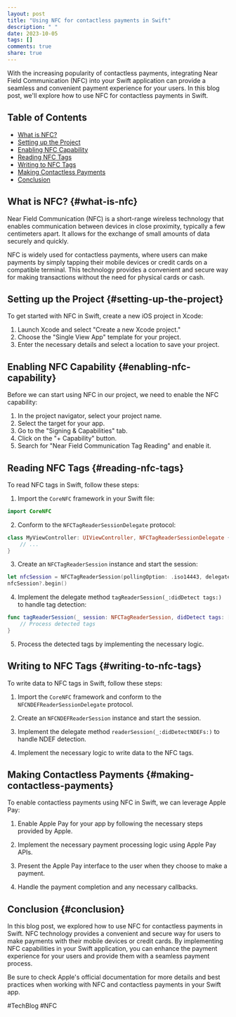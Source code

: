 ```yaml
---
layout: post
title: "Using NFC for contactless payments in Swift"
description: " "
date: 2023-10-05
tags: []
comments: true
share: true
---
```


With the increasing popularity of contactless payments, integrating Near Field Communication (NFC) into your Swift application can provide a seamless and convenient payment experience for your users. In this blog post, we'll explore how to use NFC for contactless payments in Swift.

## Table of Contents
- [What is NFC?](#what-is-nfc)
- [Setting up the Project](#setting-up-the-project)
- [Enabling NFC Capability](#enabling-nfc-capability)
- [Reading NFC Tags](#reading-nfc-tags)
- [Writing to NFC Tags](#writing-to-nfc-tags)
- [Making Contactless Payments](#making-contactless-payments)
- [Conclusion](#conclusion)

## What is NFC? {#what-is-nfc}

Near Field Communication (NFC) is a short-range wireless technology that enables communication between devices in close proximity, typically a few centimeters apart. It allows for the exchange of small amounts of data securely and quickly.

NFC is widely used for contactless payments, where users can make payments by simply tapping their mobile devices or credit cards on a compatible terminal. This technology provides a convenient and secure way for making transactions without the need for physical cards or cash.

## Setting up the Project {#setting-up-the-project}

To get started with NFC in Swift, create a new iOS project in Xcode:

1. Launch Xcode and select "Create a new Xcode project."
2. Choose the "Single View App" template for your project.
3. Enter the necessary details and select a location to save your project.

## Enabling NFC Capability {#enabling-nfc-capability}

Before we can start using NFC in our project, we need to enable the NFC capability:

1. In the project navigator, select your project name.
2. Select the target for your app.
3. Go to the "Signing & Capabilities" tab.
4. Click on the "+ Capability" button.
5. Search for "Near Field Communication Tag Reading" and enable it.

## Reading NFC Tags {#reading-nfc-tags}

To read NFC tags in Swift, follow these steps:

1. Import the `CoreNFC` framework in your Swift file:

```swift
import CoreNFC
```

2. Conform to the `NFCTagReaderSessionDelegate` protocol:

```swift
class MyViewController: UIViewController, NFCTagReaderSessionDelegate {
    // ...
}
```

3. Create an `NFCTagReaderSession` instance and start the session:

```swift
let nfcSession = NFCTagReaderSession(pollingOption: .iso14443, delegate: self)
nfcSession?.begin()
```

4. Implement the delegate method `tagReaderSession(_:didDetect tags:)` to handle tag detection:

```swift
func tagReaderSession(_ session: NFCTagReaderSession, didDetect tags: [NFCTag]) {
    // Process detected tags
}
```

5. Process the detected tags by implementing the necessary logic.

## Writing to NFC Tags {#writing-to-nfc-tags}

To write data to NFC tags in Swift, follow these steps:

1. Import the `CoreNFC` framework and conform to the `NFCNDEFReaderSessionDelegate` protocol.

2. Create an `NFCNDEFReaderSession` instance and start the session.

3. Implement the delegate method `readerSession(_:didDetectNDEFs:)` to handle NDEF detection.

4. Implement the necessary logic to write data to the NFC tags.

## Making Contactless Payments {#making-contactless-payments}

To enable contactless payments using NFC in Swift, we can leverage Apple Pay:

1. Enable Apple Pay for your app by following the necessary steps provided by Apple.

2. Implement the necessary payment processing logic using Apple Pay APIs.

3. Present the Apple Pay interface to the user when they choose to make a payment.

4. Handle the payment completion and any necessary callbacks.

## Conclusion {#conclusion}

In this blog post, we explored how to use NFC for contactless payments in Swift. NFC technology provides a convenient and secure way for users to make payments with their mobile devices or credit cards. By implementing NFC capabilities in your Swift application, you can enhance the payment experience for your users and provide them with a seamless payment process.

Be sure to check Apple's official documentation for more details and best practices when working with NFC and contactless payments in your Swift app.

#TechBlog #NFC